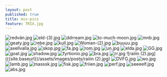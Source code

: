 ```yaml
---
layout: post
published: true
title: mix-pics
feature: TRIX.jpg
---
```

![redvän.jpg]({{site.baseurl}}/assets/images/posts/redvän.jpg)
![eld-(3).jpg]({{site.baseurl}}/assets/images/posts/eld-(3).jpg)
![ddrream.jpg]({{site.baseurl}}/assets/images/posts/ddrream.jpg)
![to-much-moon.jpg]({{site.baseurl}}/assets/images/posts/to-much-moon.jpg)
![mnb.jpg]({{site.baseurl}}/assets/images/posts/mnb.jpg)
![geaty.jpg]({{site.baseurl}}/assets/images/posts/geaty.jpg)
![rebe.jpg]({{site.baseurl}}/assets/images/posts/rebe.jpg)
![kull.jpg]({{site.baseurl}}/assets/images/posts/kull.jpg)
![Woman-(2).jpg]({{site.baseurl}}/assets/images/posts/Woman-(2).jpg)
![buuuu.jpg]({{site.baseurl}}/assets/images/posts/buuuu.jpg)
![axellvalla.jpg]({{site.baseurl}}/assets/images/posts/axellvalla.jpg)
![skop.jpg]({{site.baseurl}}/assets/images/posts/skop.jpg)
![fa.jpg]({{site.baseurl}}/assets/images/posts/fa.jpg)
![rom.jpg]({{site.baseurl}}/assets/images/posts/rom.jpg)
![un.jpg]({{site.baseurl}}/assets/images/posts/un.jpg)
![elda.jpg]({{site.baseurl}}/assets/images/posts/elda.jpg)
![GG.jpg]({{site.baseurl}}/assets/images/posts/GG.jpg)
![goat.jpg]({{site.baseurl}}/assets/images/posts/goat.jpg)
![shadow.jpg]({{site.baseurl}}/assets/images/posts/shadow.jpg)
![fyrtionio.jpg]({{site.baseurl}}/assets/images/posts/fyrtionio.jpg)
![bra.jpg]({{site.baseurl}}/assets/images/posts/bra.jpg)
![rr.jpg]({{site.baseurl}}/assets/images/posts/rr.jpg)
![raiiin (2).jpg]({{site.baseurl}}/assets/images/posts/raiiin (2).jpg)
![DVFG.jpg]({{site.baseurl}}/assets/images/posts/DVFG.jpg)
![wo.jpg]({{site.baseurl}}/assets/images/posts/wo.jpg)
![lamb.jpg]({{site.baseurl}}/assets/images/posts/lamb.jpg)
![masssk.jpg]({{site.baseurl}}/assets/images/posts/masssk.jpg)
![fisk.jpg]({{site.baseurl}}/assets/images/posts/fisk.jpg)
![friien.jpg]({{site.baseurl}}/assets/images/posts/friien.jpg)
![perf.jpg]({{site.baseurl}}/assets/images/posts/perf.jpg)
![seeeelf.jpg]({{site.baseurl}}/assets/images/posts/seeeelf.jpg)
![abs.jpg]({{site.baseurl}}/assets/images/posts/abs.jpg)
